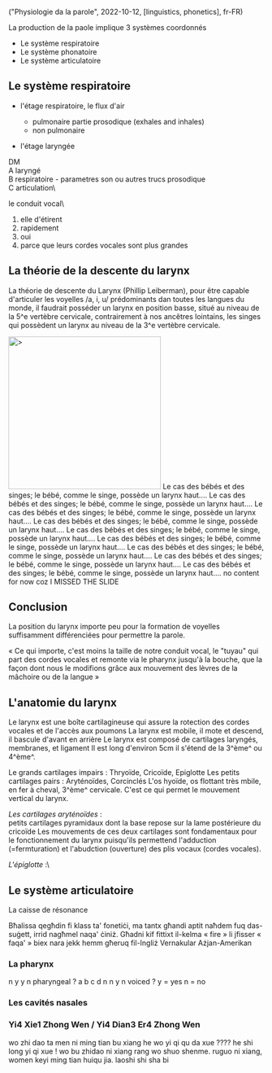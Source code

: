("Physiologie da la parole", 2022-10-12, [linguistics, phonetics], fr-FR)

La production de la paole implique 3 systèmes coordonnés 
* Le système respiratoire
* Le système phonatoire
* Le système articulatoire

## Le système respiratoire

*	l'étage respiratoire, le flux d'air 
	* pulmonaire
		partie prosodique (exhales and inhales)
	* non pulmonaire 

* 	l'étage laryngée


DM\
A laryngé\
B respiratoire - parametres son ou autres trucs prosodique\
C articulation\

le conduit vocal\
1. elle d'étirent
2. rapidement
3. oui
4. parce que leurs cordes vocales sont plus grandes




## La théorie de la descente du larynx

<span class="lettrine">L</span>a théorie de descente du Larynx (Phillip Leiberman), pour être capable d'articuler les voyelles /a, i, u/ prédominants dan toutes les langues du monde, il faudrait posséder un larynx en position basse, situé au niveau de la 5^e vertèbre cervicale, contrairement à nos ancêtres lointains, les singes qui possèdent un larynx au niveau de la 3^e vertèbre cervicale.

<img alt=">" src="data/2022-10-12/vocal_tract.gif" width=300/>
Le cas des bébés et des singes; le bébé, comme le singe, possède un larynx haut....
Le cas des bébés et des singes; le bébé, comme le singe, possède un larynx haut....
Le cas des bébés et des singes; le bébé, comme le singe, possède un larynx haut....
Le cas des bébés et des singes; le bébé, comme le singe, possède un larynx haut....
Le cas des bébés et des singes; le bébé, comme le singe, possède un larynx haut....
Le cas des bébés et des singes; le bébé, comme le singe, possède un larynx haut....
Le cas des bébés et des singes; le bébé, comme le singe, possède un larynx haut....
Le cas des bébés et des singes; le bébé, comme le singe, possède un larynx haut....
Le cas des bébés et des singes; le bébé, comme le singe, possède un larynx haut....
no content for now coz I MISSED THE SLIDE

## Conclusion

La position du larynx importe peu pour la formation de voyelles suffisamment différenciées pour permettre la parole. 

« Ce qui importe, c'est moins la taille de notre conduit vocal, le "tuyau" qui part des cordes vocales et remonte via le pharynx jusqu'à la bouche, que la façon dont nous le modifions grâce aux mouvement des lèvres de la mâchoire ou de la langue »


## L'anatomie du larynx
Le larynx est une boîte cartilagineuse qui assure la rotection des cordes vocales et de l'accès aux poumons
La larynx est mobile, il mote et descend, il bascule d'avant en arrière
Le larynx est composé de cartilages laryngés, membranes, et ligament
Il est long d'environ 5cm il s'étend de la 3^ème^ ou 4^ème^.

Le grands cartilages impairs : Thryoïde, Cricoïde, Epiglotte
Les petits cartilages pairs : Aryténoïdes, Corcinclés 
L'os hyoïde, os flottant très mbile, en fer à cheval, 3^ème^ cervicale. C'est ce qui permet le mouvement vertical du larynx.

*Les cartilages aryténoïdes* :\
petits cartilages pyramidaux dont la base repose sur la lame postérieure du cricoïde
Les mouvements de ces deux cartilages sont fondamentaux pour le fonctionnement du larynx puisqu'ils permettend l'adduction (=fermturation) et l'abudction (ouverture) des plis vocaux (cordes vocales).

*L'épiglotte* :\



## Le système articulatoire
La caisse de résonance

Bħalissa qegħdin fi klass ta' fonetiċi, ma tantx għandi aptit naħdem fuq das-suġett, irrid nagħmel naqa' ċiniż. Għadni kif fittixt il-kelma « fire » li jfisser « faqa' » biex nara jekk hemm għeruq fil-Ingliż Vernakular Ażjan-Amerikan 

### La pharynx

n y y n pharyngeal ?
a b c d
n n y n voiced ? 
y = yes
n = no

### Les cavités nasales

### Yi4 Xie1 Zhong Wen / Yi4 Dian3 Er4 Zhong Wen 

wo zhi dao ta men
ni ming tian bu xiang he wo yi qi qu da xue ????
he shi long yi qi xue !
wo bu zhidao ni xiang rang wo shuo shenme.
ruguo ni xiang, women keyi ming tian huiqu jia. 
laoshi shi sha bi 

